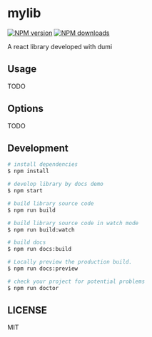 # mylib

[![NPM version](https://img.shields.io/npm/v/mylib.svg?style=flat)](https://npmjs.org/package/mylib)
[![NPM downloads](http://img.shields.io/npm/dm/mylib.svg?style=flat)](https://npmjs.org/package/mylib)

A react library developed with dumi

## Usage

TODO

## Options

TODO

## Development

```bash
# install dependencies
$ npm install

# develop library by docs demo
$ npm start

# build library source code
$ npm run build

# build library source code in watch mode
$ npm run build:watch

# build docs
$ npm run docs:build

# Locally preview the production build.
$ npm run docs:preview

# check your project for potential problems
$ npm run doctor
```

## LICENSE

MIT

